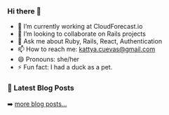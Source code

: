 ### Hi there 👋

<!--
**KattyaCuevas/KattyaCuevas** is a ✨ _special_ ✨ repository because its `README.md` (this file) appears on your GitHub profile.

Here are some ideas to get you started:
-->
<!-- - 🌱 I’m currently learning ... -->
<!-- - 🤔 I’m looking for help with ... -->


- 🔭 I’m currently working at CloudForecast.io
- 👯 I’m looking to collaborate on Rails projects
- 💬 Ask me about Ruby, Rails, React, Authentication
- 📫 How to reach me: kattya.cuevas@gmail.com
- 😄 Pronouns: she/her
- ⚡ Fun fact: I had a duck as a pet.


### 📕 Latest Blog Posts

<!-- BLOG-POST-LIST:START -->

<!-- BLOG-POST-LIST:END -->

➡️ [more blog posts...](https://kattya.dev)
